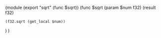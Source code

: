 (module
  (export "sqrt" (func $sqrt))
  (func $sqrt 
    (param $num f32)
    (result f32)
    
    (f32.sqrt (get_local $num))
  )
)